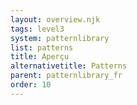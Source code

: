 ```yaml
---
layout: overview.njk
tags: level3
system: patternlibrary
list: patterns
title: Aperçu
alternativetitle: Patterns
parent: patternlibrary_fr
order: 10
---
```

